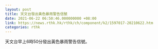 ```yaml
---
layout: post
title: 天文台發出黃色暴雨警告信號
date: 2021-06-22 06:50:46.000000000 +08:00
link: https://news.rthk.hk/rthk/ch/component/k2/1597017-20210622.htm
categories: rthk
---
```


天文台早上6時50分發出黃色暴雨警告信號。
